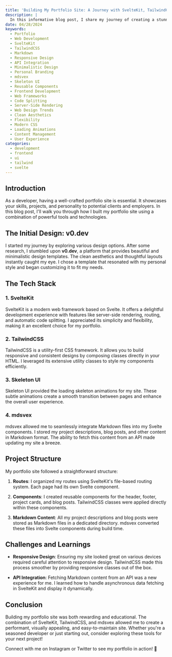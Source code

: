 ```yaml
---
title: 'Building My Portfolio Site: A Journey with SvelteKit, TailwindCSS, and Markdown'
description: |
  In this informative blog post, I share my journey of creating a stunning portfolio site using cutting-edge technologies. From the initial design inspiration to the technical implementation, I delve into the details of how I crafted a personalized showcase for my skills and projects.
date: 04/28/2024
keywords:
  - Portfolio
  - Web Development
  - SvelteKit
  - TailwindCSS
  - Markdown
  - Responsive Design
  - API Integration
  - Minimalistic Design
  - Personal Branding
  - mdsvex
  - Skeleton UI
  - Reusable Components
  - Frontend Development
  - Web Frameworks
  - Code Splitting
  - Server-Side Rendering
  - Web Design Trends
  - Clean Aesthetics
  - Flexibility
  - Modern CSS
  - Loading Animations
  - Content Management
  - User Experience
categories:
  - development
  - frontend
  - ui
  - tailwind
  - svelte
---
```


## Introduction

As a developer, having a well-crafted portfolio site is essential. It showcases your skills, projects, and personality to potential clients and employers. In this blog post, I'll walk you through how I built my portfolio site using a combination of powerful tools and technologies.

## The Initial Design: v0.dev

I started my journey by exploring various design options. After some research, I stumbled upon **v0.dev**, a platform that provides beautiful and minimalistic design templates. The clean aesthetics and thoughtful layouts instantly caught my eye. I chose a template that resonated with my personal style and began customizing it to fit my needs.

## The Tech Stack

### 1. SvelteKit

SvelteKit is a modern web framework based on Svelte. It offers a delightful development experience with features like server-side rendering, routing, and automatic code splitting. I appreciated its simplicity and flexibility, making it an excellent choice for my portfolio.

### 2. TailwindCSS

TailwindCSS is a utility-first CSS framework. It allows you to build responsive and consistent designs by composing classes directly in your HTML. I leveraged its extensive utility classes to style my components efficiently.

### 3. Skeleton UI

Skeleton UI provided the loading skeleton animations for my site. These subtle animations create a smooth transition between pages and enhance the overall user experience.

### 4. mdsvex

mdsvex allowed me to seamlessly integrate Markdown files into my Svelte components. I stored my project descriptions, blog posts, and other content in Markdown format. The ability to fetch this content from an API made updating my site a breeze.

## Project Structure

My portfolio site followed a straightforward structure:

1. **Routes**: I organized my routes using SvelteKit's file-based routing system. Each page had its own Svelte component.

2. **Components**: I created reusable components for the header, footer, project cards, and blog posts. TailwindCSS classes were applied directly within these components.

3. **Markdown Content**: All my project descriptions and blog posts were stored as Markdown files in a dedicated directory. mdsvex converted these files into Svelte components during build time.

## Challenges and Learnings

- **Responsive Design**: Ensuring my site looked great on various devices required careful attention to responsive design. TailwindCSS made this process smoother by providing responsive classes out of the box.

- **API Integration**: Fetching Markdown content from an API was a new experience for me. I learned how to handle asynchronous data fetching in SvelteKit and display it dynamically.

## Conclusion

Building my portfolio site was both rewarding and educational. The combination of SvelteKit, TailwindCSS, and mdsvex allowed me to create a performant, visually appealing, and easy-to-maintain site. Whether you're a seasoned developer or just starting out, consider exploring these tools for your next project!

Connect with me on Instagram or Twitter to see my portfolio in action! 🚀
